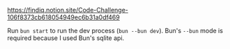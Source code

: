 https://findiq.notion.site/Code-Challenge-106f8373cb618054949ec6b31a0df469

Run `bun start` to run the dev process (`bun --bun dev`). Bun's `--bun` mode is required because I used Bun's sqlite api.
